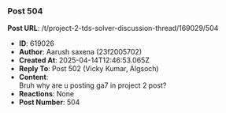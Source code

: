### Post 504
**Post URL**: /t/project-2-tds-solver-discussion-thread/169029/504
- **ID**: 619026
- **Author**: Aarush saxena  (23f2005702)
- **Created At**: 2025-04-14T12:46:53.065Z
- **Reply To**: Post 502 (Vicky Kumar, Algsoch)
- **Content**:  
  Bruh why are u posting ga7 in project 2 post?
- **Reactions**: None
- **Post Number**: 504


